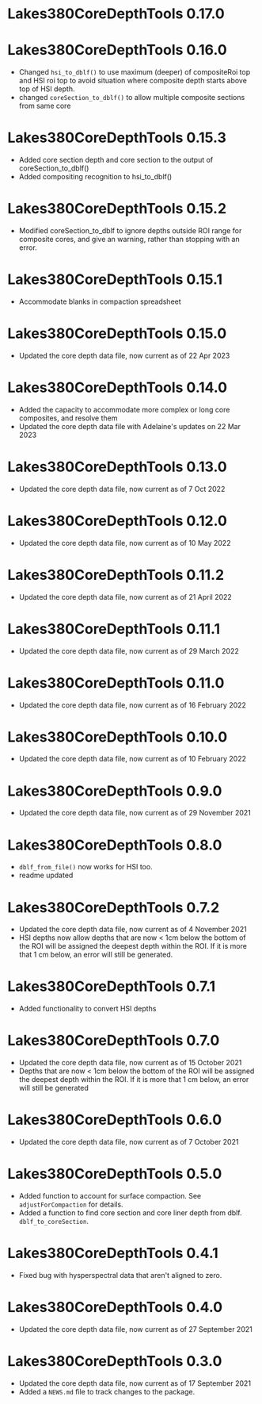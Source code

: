 # Lakes380CoreDepthTools 0.17.0

# Lakes380CoreDepthTools 0.16.0

* Changed `hsi_to_dblf()` to use maximum (deeper) of compositeRoi top and HSI roi top to avoid situation where composite depth starts above top of HSI depth. 
* changed `coreSection_to_dblf()` to allow multiple composite sections from same core

# Lakes380CoreDepthTools 0.15.3

* Added core section depth and core section to the output of coreSection_to_dblf()
* Added compositing recognition to hsi_to_dblf()

# Lakes380CoreDepthTools 0.15.2

* Modified coreSection_to_dblf to ignore depths outside ROI range for composite cores, and give an warning, rather than stopping with an error. 

# Lakes380CoreDepthTools 0.15.1

* Accommodate blanks in compaction spreadsheet

# Lakes380CoreDepthTools 0.15.0

* Updated the core depth data file, now current as of 22 Apr 2023

# Lakes380CoreDepthTools 0.14.0

* Added the capacity to accommodate more complex or long core composites, and resolve them
* Updated the core depth data file with Adelaine's updates on 22 Mar 2023

# Lakes380CoreDepthTools 0.13.0

* Updated the core depth data file, now current as of 7 Oct 2022

# Lakes380CoreDepthTools 0.12.0

* Updated the core depth data file, now current as of 10 May 2022

# Lakes380CoreDepthTools 0.11.2

* Updated the core depth data file, now current as of 21 April 2022

# Lakes380CoreDepthTools 0.11.1

* Updated the core depth data file, now current as of 29 March 2022

# Lakes380CoreDepthTools 0.11.0

* Updated the core depth data file, now current as of 16 February 2022

# Lakes380CoreDepthTools 0.10.0

* Updated the core depth data file, now current as of 10 February 2022

# Lakes380CoreDepthTools 0.9.0

* Updated the core depth data file, now current as of 29 November 2021

# Lakes380CoreDepthTools 0.8.0

* `dblf_from_file()` now works for HSI too. 
* readme updated

# Lakes380CoreDepthTools 0.7.2

* Updated the core depth data file, now current as of 4 November 2021
* HSI depths now allow depths that are now < 1cm below the bottom of the ROI will be assigned the deepest depth within the ROI. If it is more that 1 cm below, an error will still be generated.

# Lakes380CoreDepthTools 0.7.1

* Added functionality to convert HSI depths


# Lakes380CoreDepthTools 0.7.0

* Updated the core depth data file, now current as of 15 October 2021
* Depths that are now < 1cm below the bottom of the ROI will be assigned the deepest depth within the ROI. If it is more that 1 cm below, an error will still be generated

# Lakes380CoreDepthTools 0.6.0

* Updated the core depth data file, now current as of 7 October 2021

# Lakes380CoreDepthTools 0.5.0

* Added function to account for surface compaction. See `adjustForCompaction` for details.
* Added a function to find core section and core liner depth from dblf. `dblf_to_coreSection`. 

# Lakes380CoreDepthTools 0.4.1

* Fixed bug with hysperspectral data that aren't aligned to zero.

# Lakes380CoreDepthTools 0.4.0

* Updated the core depth data file, now current as of 27 September 2021


# Lakes380CoreDepthTools 0.3.0

* Updated the core depth data file, now current as of 17 September 2021
* Added a `NEWS.md` file to track changes to the package.

